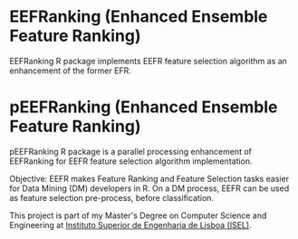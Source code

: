 # EEFRanking (Enhanced Ensemble Feature Ranking)
EEFRanking R package implements EEFR feature selection algorithm as an enhancement of the former EFR. 

# pEEFRanking (Enhanced Ensemble Feature Ranking)
pEEFRanking R package is a parallel processing enhancement of EEFRanking for EEFR feature selection algorithm implementation.

Objective: EEFR makes Feature Ranking and Feature Selection tasks easier for Data Mining (DM) developers in R. On a DM process, EEFR can be used as feature selection pre-process, before classification.

This project is part of my Master's Degree on Computer Science and Engineering at [Instituto Superior de Engenharia de Lisboa (ISEL)](https://www.isel.pt/).